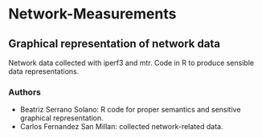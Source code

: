 # Network-Measurements

## Graphical representation of network data

Network data collected with iperf3 and mtr. Code in R to produce sensible data representations.

### Authors
- Beatriz Serrano Solano: R code for proper semantics and sensitive graphical representation.
- Carlos Fernandez San Millan: collected network-related data.
